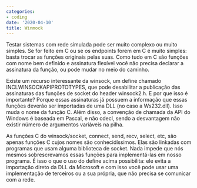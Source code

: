 ```yaml
---
categories:
- coding
date: '2020-04-10'
title: Winmock
---
```


Testar sistemas com rede simulada pode ser muito complexo ou muito simples. Se for feito em C ou se os endpoints forem em C é muito simples: basta trocar as funções originais pelas suas. Como tudo em C são funções com nome bem definido e assinatura flexível você não precisa declarar a assinatura da função, ou pode mudar no meio do caminho.

Existe um recurso interessante da winsock, um define chamado INCLWINSOCKAPIPROTOTYPES, que pode desabilitar a publicação das assinaturas das funções de socket do header winsock2.h. E por que isso é importante? Porque essas assinaturas já possuem a informação que essas funções deverão ser importadas de uma DLL (no caso a Ws232.dll). Isso muda o nome da função C. Além disso, a convenção de chamada da API do Windows é baseada em Pascal, e não cdecl, sendo a desvantagem não existir número de argumentos variáveis na pilha.

As funções C do winsock/socket, connect, send, recv, select, etc, são apenas funções C cujos nomes são conhecidíssimos. Elas são linkadas com programas que usam alguma biblioteca de socket. Nada impede que nós mesmos sobrescrevamos essas funções para implementá-las em nosso programa. É isso o que o uso do define acima possibilita: ele evita a importação direto da DLL da Microsoft e com isso você pode usar uma implementação de terceiros ou a sua própria, que não precisa se comunicar com a rede.

